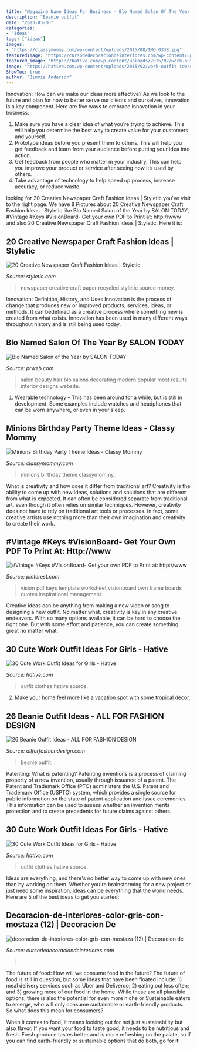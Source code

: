 ```yaml
---
title: "Magazine Name Ideas For Business - Blo Named Salon Of The Year By Salon Today"
description: "Beanie outfit"
date: "2023-03-06"
categories:
- "ideas"
tags: ["ideas"]
images:
- "https://classymommy.com/wp-content/uploads/2015/08/IMG_0338.jpg"
featuredImage: "https://cursodedecoraciondeinteriores.com/wp-content/uploads/2017/09/decoracion-de-interiores-color-gris-con-mostaza-12.jpg"
featured_image: "https://hative.com/wp-content/uploads/2015/02/work-outfit-ideas/13-cute-work-outfit-ideas-for-girls.jpg"
image: "https://hative.com/wp-content/uploads/2015/02/work-outfit-ideas/13-cute-work-outfit-ideas-for-girls.jpg"
ShowToc: true
author: "Jimmie Anderson"
---
```



Innovation: How can we make our ideas more effective?
As we look to the future and plan for how to better serve our clients and ourselves, innovation is a key component. Here are five ways to embrace innovation in your business: 
1. Make sure you have a clear idea of what you’re trying to achieve. This will help you determine the best way to create value for your customers and yourself. 
2. Prototype ideas before you present them to others. This will help you get feedback and learn from your audience before putting your idea into action. 
3. Get feedback from people who matter in your industry. This can help you improve your product or service after seeing how it’s used by others. 
4. Take advantage of technology to help speed up process, increase accuracy, or reduce waste.

	

		
looking for 20 Creative Newspaper Craft Fashion Ideas | Styletic you've visit to the right page. We have 8 Pictures about 20 Creative Newspaper Craft Fashion Ideas | Styletic like Blo Named Salon of the Year by SALON TODAY, #Vintage #Keys #VisionBoard- Get your own PDF to Print at: http://www and also 20 Creative Newspaper Craft Fashion Ideas | Styletic. Here it is:
		
    
## 20 Creative Newspaper Craft Fashion Ideas | Styletic

<img loading=lazy src="https://styletic.com/wp-content/uploads/2014/10/newspaper-craft-fashion-ideas/14-creative-newspaper-craft-fashion-ideas.jpg" onerror="this.onerror=null;this.src='https://tse1.mm.bing.net/th?id=OIP.LGUML7UIRXT0iilHjTsgxQHaLH&amp;pid=15.1';" alt="20 Creative Newspaper Craft Fashion Ideas | Styletic">

_Source: styletic.com_

>newspaper creative craft paper recycled styletic source money. 

	

Innovation: Definition, History, and Uses
Innovation is the process of change that produces new or improved products, services, ideas, or methods. It can bedefined as a creative process where something new is created from what exists. Innovation has been used in many different ways throughout history and is still being used today.

    
## Blo Named Salon Of The Year By SALON TODAY

<img loading=lazy src="http://ww1.prweb.com/prfiles/2011/06/21/8576585/Blo.StylingGallery2.jpg" onerror="this.onerror=null;this.src='https://tse2.mm.bing.net/th?id=OIP.9pORZDT90HXKMtm9heKdfwHaE8&amp;pid=15.1';" alt="Blo Named Salon of the Year by SALON TODAY">

_Source: prweb.com_

>salon beauty hair blo salons decorating modern popular most results interior designs website. 

	

1. Wearable technology – This has been around for a while, but is still in development. Some examples include watches and headphones that can be worn anywhere, or even in your sleep.

    
## Minions Birthday Party Theme Ideas - Classy Mommy

<img loading=lazy src="https://classymommy.com/wp-content/uploads/2015/08/IMG_0338.jpg" onerror="this.onerror=null;this.src='https://tse3.mm.bing.net/th?id=OIP.h1rVCe32MWrHIlG6QhjfZgHaFj&amp;pid=15.1';" alt="Minions Birthday Party Theme Ideas - Classy Mommy">

_Source: classymommy.com_

>minions birthday theme classymommy. 

	

What is creativity and how does it differ from traditional art?
Creativity is the ability to come up with new ideas, solutions and solutions that are different from what is expected. It can often be considered separate from traditional art, even though it often relies on similar techniques. However, creativity does not have to rely on traditional art tools or processes. In fact, some creative artists use nothing more than their own imagination and creativity to create their work.

    
## #Vintage #Keys #VisionBoard- Get Your Own PDF To Print At: Http://www

<img loading=lazy src="https://i.pinimg.com/736x/0e/06/7e/0e067e6e18eddbc5d3f55384edba659e--vintage-keys-time-management.jpg" onerror="this.onerror=null;this.src='https://tse3.mm.bing.net/th?id=OIP.4VVZsANWYX_HIUEQAV_dwQHaLd&amp;pid=15.1';" alt="#Vintage #Keys #VisionBoard- Get your own PDF to Print at: http://www">

_Source: pinterest.com_

>vision pdf keys template worksheet visionboard own frame boards quotes inspirational management. 

	

Creative ideas can be anything from making a new video or song to designing a new outfit. No matter what, creativity is key in any creative endeavors. With so many options available, it can be hard to choose the right one. But with some effort and patience, you can create something great no matter what.

    
## 30 Cute Work Outfit Ideas For Girls - Hative

<img loading=lazy src="https://hative.com/wp-content/uploads/2015/02/work-outfit-ideas/17-cute-work-outfit-ideas-for-girls.jpg" onerror="this.onerror=null;this.src='https://tse2.mm.bing.net/th?id=OIP.q4PkGRORcjHupvWc04ydegHaMZ&amp;pid=15.1';" alt="30 Cute Work Outfit Ideas for Girls - Hative">

_Source: hative.com_

>outfit clothes hative source. 

	

2. Make your home feel more like a vacation spot with some tropical decor.

    
## 26 Beanie Outfit Ideas - ALL FOR FASHION DESIGN

<img loading=lazy src="https://allforfashiondesign.com/wp-content/uploads/2013/12/e-22-600x880.jpg" onerror="this.onerror=null;this.src='https://tse1.mm.bing.net/th?id=OIP.Tmq1bzAoDlnqOr6FOTGvuQHaK3&amp;pid=15.1';" alt="26 Beanie Outfit Ideas - ALL FOR FASHION DESIGN">

_Source: allforfashiondesign.com_

>beanie outfit. 

	

Patenting: What is patenting?
Patenting inventions is a process of claiming property of a new invention, usually through issuance of a patent. The Patent and Trademark Office (PTO) administers the U.S. Patent and Trademark Office (USPTO) system, which provides a single source for public information on the state of patent application and issue ceremonies. This information can be used to assess whether an invention merits protection and to create precedents for future claims against others.

    
## 30 Cute Work Outfit Ideas For Girls - Hative

<img loading=lazy src="https://hative.com/wp-content/uploads/2015/02/work-outfit-ideas/13-cute-work-outfit-ideas-for-girls.jpg" onerror="this.onerror=null;this.src='https://tse1.mm.bing.net/th?id=OIP.skuksiJAD-QbIwDEfyJtkQHaLH&amp;pid=15.1';" alt="30 Cute Work Outfit Ideas for Girls - Hative">

_Source: hative.com_

>outfit clothes hative source. 

	

Ideas are everything, and there's no better way to come up with new ones than by working on them. Whether you're brainstorming for a new project or just need some inspiration, ideas can be everything that the world needs. Here are 5 of the best ideas to get you started: 

    
## Decoracion-de-interiores-color-gris-con-mostaza (12) | Decoracion De

<img loading=lazy src="https://cursodedecoraciondeinteriores.com/wp-content/uploads/2017/09/decoracion-de-interiores-color-gris-con-mostaza-12.jpg" onerror="this.onerror=null;this.src='https://tse3.mm.bing.net/th?id=OIP.PSSb3WuhZ3sQvCrh9jufRAHaLH&amp;pid=15.1';" alt="decoracion-de-interiores-color-gris-con-mostaza (12) | Decoracion de">

_Source: cursodedecoraciondeinteriores.com_

>. 

	

The future of food: How will we consume food in the future?
The future of food is still in question, but some ideas that have been floated include: 1) meal delivery services such as Uber and Deliveroo; 2) eating out less often; and 3) growing more of our food in the home. 
While these are all plausible options, there is also the potential for even more niche or Sustainable eaters to emerge, who will only consume sustainable or earth-friendly products. So what does this mean for consumers? 

When it comes to food, it means looking out for not just sustainability but also flavor. If you want your food to taste good, it needs to be nutritious and fresh. Fresh produce tastes better and is more refreshing on the palate, so if you can find earth-friendly or sustainable options that do both, go for it!

